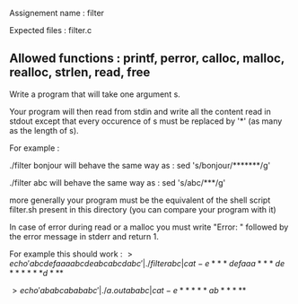 Assignement name : filter

Expected files : filter.c

Allowed functions : printf, perror, calloc, malloc, realloc, strlen,
					read, free
-------------------------------------------------------------------------

Write a program that will take one argument s.

Your program will then read from stdin and write all the content read in
stdout except that every occurence of s must be replaced by '*' (as many
as the length of s).

For example :

./filter bonjour
will behave the same way as :
sed 's/bonjour/*******/g'



./filter abc
will behave the same way as :
sed 's/abc/***/g'

more generally your program must be the equivalent of the shell script
filter.sh present in this directory (you can compare your program with
it)

In case of error during read or a malloc you must write "Error: "
followed by the error message in stderr and return 1.

For example this should work :
$> echo 'abcdefaaaabcdeabcabcdabc' | ./filter abc | cat -e
***defaaa***de******d***$

$> echo 'ababcabababc' | ./a.out ababc | cat -e
*****ab*****$   